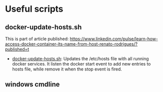 # Useful scripts

## docker-update-hosts.sh
This is part of article published: https://www.linkedin.com/pulse/learn-how-access-docker-container-its-name-from-host-renato-rodrigues/?published=t

- [docker-update-hosts.sh](docker-update-hosts.sh): Updates the /etc/hosts file with all running docker services.
It listen the docker start event to add new entries to hosts file, while remove it when the stop event is fired.

## windows cmdline
